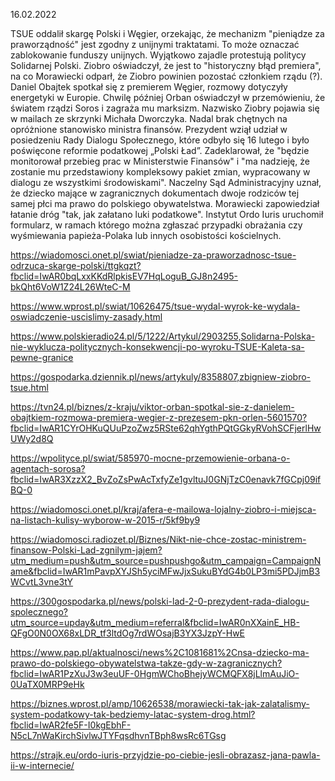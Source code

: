 16.02.2022

TSUE oddalił skargę Polski i Węgier, orzekając, że mechanizm "pieniądze za praworządność" jest zgodny z unijnymi traktatami. To może oznaczać zablokowanie funduszy unijnych. Wyjątkowo zajadle protestują politycy Solidarnej Polski. Ziobro oświadczył, że jest to "historyczny błąd premiera", na co Morawiecki odparł, że Ziobro powinien pozostać członkiem rządu (?). Daniel Obajtek spotkał się z premierem Węgier, rozmowy dotyczyły energetyki w Europie. Chwilę później Orban oświadczył w przemówieniu, że światem rządzi Soros i zagraża mu marksizm. Nazwisko Ziobry pojawia się w mailach ze skrzynki Michała Dworczyka. Nadal brak chętnych na opróżnione stanowisko ministra finansów. Prezydent wziął udział w posiedzeniu Rady Dialogu Społecznego, które odbyło się 16 lutego i było poświęcone reformie podatkowej „Polski Ład”. Zadeklarował, że "będzie monitorował przebieg prac w Ministerstwie Finansów" i "ma nadzieję, że zostanie mu przedstawiony kompleksowy pakiet zmian, wypracowany w dialogu ze wszystkimi środowiskami". Naczelny Sąd Administracyjny uznał, że dziecko mające w zagranicznych dokumentach dwoje rodziców tej samej płci ma prawo do polskiego obywatelstwa. Morawiecki zapowiedział łatanie dróg "tak, jak załatano luki podatkowe". Instytut Ordo Iuris uruchomił formularz, w ramach którego można zgłaszać przypadki obrażania czy wyśmiewania papieża-Polaka lub innych osobistości kościelnych.

https://wiadomosci.onet.pl/swiat/pieniadze-za-praworzadnosc-tsue-odrzuca-skarge-polski/ttgkqzt?fbclid=IwAR0bqLxxKKdRlpkisEV7HqLoguB_GJ8n2495-bkQht6VoW1Z24L26WteC-M

https://www.wprost.pl/swiat/10626475/tsue-wydal-wyrok-ke-wydala-oswiadczenie-uscislimy-zasady.html

https://www.polskieradio24.pl/5/1222/Artykul/2903255,Solidarna-Polska-nie-wyklucza-politycznych-konsekwencji-po-wyroku-TSUE-Kaleta-sa-pewne-granice

https://gospodarka.dziennik.pl/news/artykuly/8358807,zbigniew-ziobro-tsue.html

https://tvn24.pl/biznes/z-kraju/viktor-orban-spotkal-sie-z-danielem-obajtkiem-rozmowa-premiera-wegier-z-prezesem-pkn-orlen-5601570?fbclid=IwAR1CYrOHKuQUuPzoZwz5RSte62qhYgthPQtGGkyRVohSCFjerlHwUWy2d8Q

https://wpolityce.pl/swiat/585970-mocne-przemowienie-orbana-o-agentach-sorosa?fbclid=IwAR3XzzX2_BvZoZsPwAcTxfyZe1gvltuJ0GNjTzC0enavk7fGCpj09ifBQ-0

https://wiadomosci.onet.pl/kraj/afera-e-mailowa-lojalny-ziobro-i-miejsca-na-listach-kulisy-wyborow-w-2015-r/5kf9by9

https://wiadomosci.radiozet.pl/Biznes/Nikt-nie-chce-zostac-ministrem-finansow-Polski-Lad-zgnilym-jajem?utm_medium=push&utm_source=pushpushgo&utm_campaign=CampaignName&fbclid=IwAR1mPavpXYJSh5yciMFwJjxSukuBYdG4b0LP3mi5PDJjmB3WCvtL3vne3tY

https://300gospodarka.pl/news/polski-lad-2-0-prezydent-rada-dialogu-spolecznego?utm_source=upday&utm_medium=referral&fbclid=IwAR0nXXainE_HB-QFgO0N0OX68xLDR_tf3ltdOg7rdWOsajB3YX3JzpY-HwE

https://www.pap.pl/aktualnosci/news%2C1081681%2Cnsa-dziecko-ma-prawo-do-polskiego-obywatelstwa-takze-gdy-w-zagranicznych?fbclid=IwAR1PzXuJ3w3euUF-0HgmWChoBhejyWCMQFX8jLlmAuJiO-0UaTX0MRP9eHk

https://biznes.wprost.pl/amp/10626538/morawiecki-tak-jak-zalatalismy-system-podatkowy-tak-bedziemy-latac-system-drog.html?fbclid=IwAR2fe5F-I0kgEbhF-N5cL7nWaKirchSivlwJTYFqsdhvnTBph8wsRc6TGsg

https://strajk.eu/ordo-iuris-przyjdzie-po-ciebie-jesli-obrazasz-jana-pawla-ii-w-internecie/